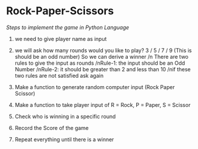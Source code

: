# Rock-Paper-Scissors

*Steps to implement the game in Python Language*

1. we need to give player name as input

2. we will ask how many rounds would you like to play?
    3 / 5 / 7 / 9 (This is should be an odd number)
    So we can derive a winner
   /n There are two rules to give the input as rounds
   /nRule-1: the input should be an Odd Number
   /nRule-2: it should be greater than 2 and less than 10
   /nif these two rules are not satisfied ask again

4. Make a function to generate random computer input
    (Rock Paper Scissor)

5. Make a function to take player input of
    R = Rock, P = Paper, S = Scissor

6. Check who is winning in a specific round

7. Record the Score of the game

8. Repeat everything until there is a winner
